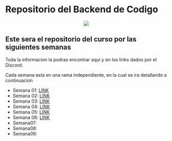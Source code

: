 # Repositorio del Backend de Codigo

<p align="center">
    <img src="https://codigo.edu.pe/public/img/codigo-logo.png">
</p>

## Este sera el repositorio del curso por las siguientes semanas

Toda la informacion la podras encontrar aqui y en los links dados por el Discord.

Cada semana esta en una rama independiente, en la cual se ira detallando a continuacion

- Semana 01: <a href="https://github.com//backend-g9/tree/semana01">LINK</a>
- Semana 02: <a href="https://github.com//backend-g9/tree/semana02">LINK</a>
- Semana 03: <a href="https://github.com//backend-g9/tree/semana03">LINK</a>
- Semana 04: <a href="https://github.com//backend-g9/tree/semana04">LINK</a>
- Semana 05: <a href="https://github.com//backend-g9/tree/semana05">LINK</a>
- Semana 06: <a href="https://github.com//backend-g9/tree/semana06">LINK</a>
- Semana07:
- Semana08:
- Semana09: